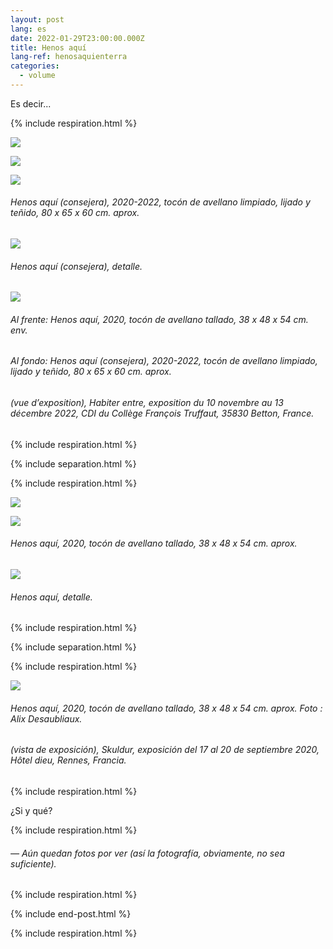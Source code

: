 ```yaml
---
layout: post
lang: es
date: 2022-01-29T23:00:00.000Z
title: Henos aquí
lang-ref: henosaquienterra
categories:
  - volume
---
```


Es decir...

{% include respiration.html %}

![](/imgs/pxl_20221110_133414006-night-up.jpg)

![](/imgs/pxl_20221110_133255335-night-up.jpg)

![](/imgs/pxl_20221110_133133012-night-up.jpg)

###### *Henos aquí (consejera)*, 2020-2022, tocón de avellano limpiado, lijado y teñido, 80 x 65 x 60 cm. aprox.

![](/imgs/pxl_20221110_133103788-night-up.jpg)

###### *Henos aquí (consejera)*, detalle.

![](/imgs/pxl_20221110_132430281-night-up.jpg)

###### Al frente: *Henos aquí*, 2020, tocón de avellano tallado, 38 x 48 x 54 cm. env.

###### Al fondo: *Henos aquí (consejera)*, 2020-2022, tocón de avellano limpiado, lijado y teñido, 80 x 65 x 60 cm. aprox.

###### (vue d’exposition), *Habiter entre*, exposition du 10 novembre au 13 décembre 2022, CDI du Collège François Truffaut, 35830 Betton, France.

{% include respiration.html %}

{% include separation.html %}

{% include respiration.html %}

![](/imgs/pxl_20221110_125804532-night-up.jpg)

![](/imgs/pxl_20221110_132043070-night-up.jpg)

###### *Henos aquí*, 2020, tocón de avellano tallado, 38 x 48 x 54 cm. aprox.

![](/imgs/pxl_20221110_132610277-night-up.jpg)

###### *Henos aquí*, detalle.

{% include respiration.html %}

{% include separation.html %}

{% include respiration.html %}

![](/imgs/skuldur-30-up.jpg)

###### *Henos aquí*, 2020, tocón de avellano tallado, 38 x 48 x 54 cm. aprox. Foto : Alix Desaubliaux.

###### (vista de exposición), *Skuldur*, exposición del 17 al 20 de septiembre 2020, Hôtel dieu, Rennes, Francia.

{% include respiration.html %}

¿Si y qué?

{% include respiration.html %}

###### — *Aún quedan fotos por ver (así la fotografía, obviamente, no sea suficiente).*

{% include respiration.html %}

{% include end-post.html %}

{% include respiration.html %}

